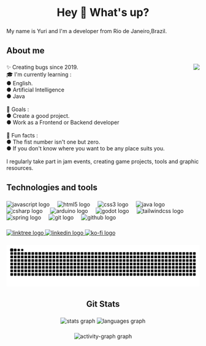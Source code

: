 <h1 align="center">Hey 👋 What's up?</h1>

### 

<p align="left">My name is Yuri and I'm a developer from Rio de Janeiro,Brazil.</p>

###

<h2 align="left">About me</h2>

###

<img align="right" src="//wsrv.nl/?url=https://github.com/YuriQuest/YuriQuest/blob/main/src/programmer.png?raw=true&w=300&h=300&fit=cover&mask=circle">

<p align="left">✨ Creating bugs since 2019.<br>🎓 I'm currently learning :<br> ● English.<br> ● Artificial Intelligence<br> ● Java<br><br>🎯 Goals :<br> ● Create a good project.<br> ● Work as a Frontend or Backend developer<br><br>🎲 Fun facts :<br> ● The fist number isn't one but zero.<br> ● If you don't know where you want to be any place suits you.<br><br>I regularly take part in jam events, creating game projects, tools and graphic resources.</p>

###

<h2 align="left">Technologies and tools</h2>

###

<div align="left">
  <img src="https://cdn.jsdelivr.net/gh/devicons/devicon/icons/javascript/javascript-original.svg" height="30" alt="javascript logo"  />
  <img width="12" />
  <img src="https://cdn.jsdelivr.net/gh/devicons/devicon/icons/html5/html5-original.svg" height="30" alt="html5 logo"  />
  <img width="12" />
  <img src="https://cdn.jsdelivr.net/gh/devicons/devicon/icons/css3/css3-original.svg" height="30" alt="css3 logo"  />
  <img width="12" />
  <img src="https://cdn.jsdelivr.net/gh/devicons/devicon/icons/java/java-original.svg" height="30" alt="java logo"  />
  <img width="12" />
  <img src="https://cdn.jsdelivr.net/gh/devicons/devicon/icons/csharp/csharp-original.svg" height="30" alt="csharp logo"  />
  <img width="12" />
  <img src="https://cdn.jsdelivr.net/gh/devicons/devicon/icons/arduino/arduino-original.svg" height="30" alt="arduino logo"  />
  <img width="12" />
  <img src="https://cdn.jsdelivr.net/gh/devicons/devicon/icons/godot/godot-original.svg" height="30" alt="godot logo"  />
  <img width="12" />
  <img src="https://cdn.jsdelivr.net/gh/devicons/devicon@latest/icons/tailwindcss/tailwindcss-original.svg" height="30" alt="tailwindcss logo"/>
  <img width="12" />
  <img src="https://cdn.jsdelivr.net/gh/devicons/devicon/icons/spring/spring-original.svg" height="30" alt="spring logo"  />
  <img width="12" />
  <img src="https://cdn.jsdelivr.net/gh/devicons/devicon/icons/git/git-original.svg" height="30" alt="git logo"  />
  <img width="12" />
  <img src="https://cdn.jsdelivr.net/gh/devicons/devicon/icons/github/github-original.svg" height="30" alt="github logo"  />
</div>

###

<div align="left">
  <a href="https://linktr.ee/YuriCodingQuest" target="_blank">
    <img src="https://img.shields.io/static/v1?message=Linktree&logo=linktree&label=&color=1de9b6&logoColor=white&labelColor=&style=for-the-badge" height="30" alt="linktree logo"  />
  </a>
  <a href="https://www.linkedin.com/in/yuriquest/" target="_blank">
    <img src="https://img.shields.io/static/v1?message=LinkedIn&logo=linkedin&label=&color=0077B5&logoColor=white&labelColor=&style=for-the-badge" height="30" alt="linkedin logo"  />
  </a>
  <a href="https://ko-fi.com/yuricodingquest" target="_blank">
    <img src="https://img.shields.io/static/v1?message=Ko-fi&logo=ko-fi&label=&color=F16061&logoColor=white&labelColor=&style=for-the-badge" height="30" alt="ko-fi logo"  />
  </a>
</div>

###

<img src="https://raw.githubusercontent.com/YuriQuest/YuriQuest/output/snake.svg" alt="Snake animation" />

###

<h2 align="center">Git Stats</h2>

###

<div align="center">
  <img src="https://github-readme-stats.vercel.app/api?username=YuriQuest&hide_title=false&hide_rank=false&show_icons=true&include_all_commits=false&count_private=true&disable_animations=false&theme=gotham&locale=en&hide_border=false&order=1" height="150" alt="stats graph"  />
  <img src="https://github-readme-stats.vercel.app/api/top-langs?username=YuriQuest&locale=en&hide_title=true&layout=compact&card_width=320&langs_count=8&theme=gotham&hide_border=false&order=2" height="150" alt="languages graph"/>
</div>

###

<div align="center">
  <img src="https://github-readme-activity-graph.vercel.app/graph?username=YuriQuest&radius=16&theme=gotham&area=true&order=5" height="280" alt="activity-graph graph"  />
</div>

###
